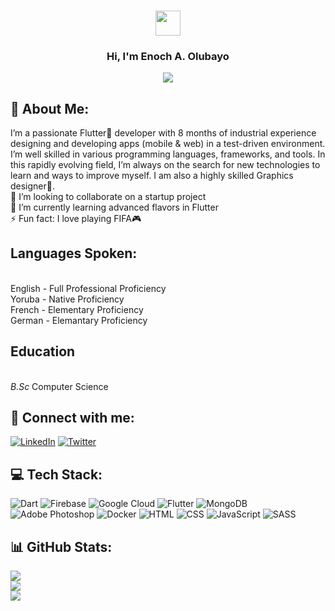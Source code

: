 <h3 align="center">
  <img src="https://media.giphy.com/media/hvRJCLFzcasrR4ia7z/giphy.gif" width="40">
</h3>

<h3 align="center">
  Hi, I'm Enoch A. Olubayo
</h3>

<p align="center">
  <a><img src="https://readme-typing-svg.herokuapp.com?font=poppins&center=true&vCenter=true&lines=Professional+Flutter+Developer;Experienced+Web+Developer;Expert+Graphics+Designer;8%2B+months+of+coding+experience"></a>
</p>

## 💫 About Me:
I’m a passionate Flutter💙 developer with 8 months of industrial experience designing and developing apps (mobile & web) in a test-driven environment. I’m well skilled in various programming languages, frameworks, and tools. In this rapidly evolving field, I’m always on the search for new technologies to learn and ways to improve myself. I am also a highly skilled Graphics designer🎨.<br>🤝 I’m looking to collaborate on a startup project<br>🌱 I’m currently learning advanced flavors in Flutter<br>⚡ Fun fact: I love playing FIFA🎮

<h2>Languages Spoken:</h2> <br>
English - Full Professional Proficiency <br>
Yoruba - Native Proficiency <br>
French - Elementary Proficiency <br>
German - Elemantary Proficiency

<h2>Education</h2> <br>
<i>B.Sc</i> Computer Science


## 📱 Connect with me:
 [![LinkedIn](https://img.shields.io/badge/LinkedIn-%230077B5.svg?logo=linkedin&logoColor=white)](www.linkedin.com/in/enoch-olubayo-eao) [![Twitter](https://img.shields.io/badge/Facebook-%231DA1F2.svg?logo=Facebook&logoColor=white)](https://web.facebook.com/profile.php?id=100038763784686) 

## 💻 Tech Stack:
![Dart](https://img.shields.io/badge/dart-%230175C2.svg?style=for-the-badge&logo=dart&logoColor=white) ![Firebase](https://img.shields.io/badge/firebase-%23039BE5.svg?style=for-the-badge&logo=firebase) ![Google Cloud](https://img.shields.io/badge/Google%20Cloud-%234285F4.svg?style=for-the-badge&logo=google-cloud&logoColor=white) ![Flutter](https://img.shields.io/badge/Flutter-%2302569B.svg?style=for-the-badge&logo=Flutter&logoColor=white) ![MongoDB](https://img.shields.io/badge/MongoDB-%234ea94b.svg?style=for-the-badge&logo=mongodb&logoColor=white) ![Adobe Photoshop](https://img.shields.io/badge/adobephotoshop-%2331A8FF.svg?style=for-the-badge&logo=adobephotoshop&logoColor=white) ![Docker](https://img.shields.io/badge/docker-%2302569B.svg?style=for-the-badge&logo=docker&logoColor=white) ![HTML](https://img.shields.io/badge/html5-%230db7ed.svg?style=for-the-badge&logo=html5&logoColor=white) ![CSS](https://img.shields.io/badge/css3-%de5c5c.svg?style=for-the-badge&logo=css3&logoColor=white)  ![JavaScript](https://img.shields.io/badge/Javascript-%230db7ed.svg?style=for-the-badge&logo=Javascript&logoColor=white) ![SASS](https://img.shields.io/badge/sass-%FF00FF.svg?style=for-the-badge&logo=sass&logoColor=white) 

## 📊 GitHub Stats:
![](https://github-readme-stats.vercel.app/api?username=Adegunju1&theme=react&hide_border=true&include_all_commits=true&count_private=true)<br/>
![](https://github-readme-streak-stats.herokuapp.com/?user=Adegunju1&theme=react&hide_border=true)<br/>
![](https://github-readme-stats.vercel.app/api/top-langs/?username=Adegunju1&theme=react&hide_border=true&include_all_commits=true&count_private=true&layout=compact)


